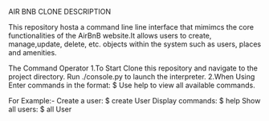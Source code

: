AIR BNB CLONE
DESCRIPTION

This repository hosta a command line line interface that mimimcs the core functionalities of the AirBnB website.It allows users to create, manage,update,  delete, etc. objects within the system such as users, places and amenities.

The Command Operator
1.To Start
Clone this repository and navigate to the project directory.
Run ./console.py to launch the interpreter.
2.When Using
Enter commands in the format: $ <command> <options>
Use help to view all available commands.

For Example:-
Create a user: $ create User
Display commands: $ help
Show all users: $ all User
